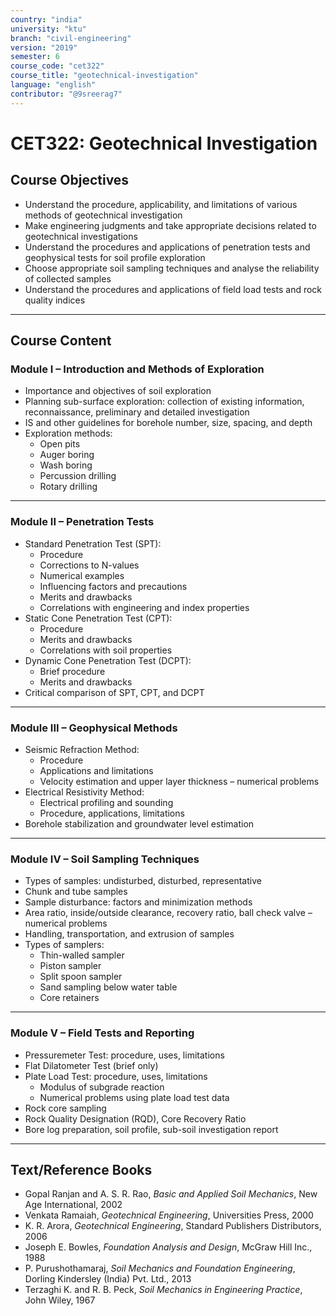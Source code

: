 ```yaml
---
country: "india"
university: "ktu"
branch: "civil-engineering"
version: "2019"
semester: 6
course_code: "cet322"
course_title: "geotechnical-investigation"
language: "english"
contributor: "@9sreerag7"
---
```


# CET322: Geotechnical Investigation

## Course Objectives

- Understand the procedure, applicability, and limitations of various methods of geotechnical investigation  
- Make engineering judgments and take appropriate decisions related to geotechnical investigations  
- Understand the procedures and applications of penetration tests and geophysical tests for soil profile exploration  
- Choose appropriate soil sampling techniques and analyse the reliability of collected samples  
- Understand the procedures and applications of field load tests and rock quality indices  

---

## Course Content

### Module I – Introduction and Methods of Exploration

- Importance and objectives of soil exploration  
- Planning sub-surface exploration: collection of existing information, reconnaissance, preliminary and detailed investigation  
- IS and other guidelines for borehole number, size, spacing, and depth  
- Exploration methods:  
  - Open pits  
  - Auger boring  
  - Wash boring  
  - Percussion drilling  
  - Rotary drilling  

---

### Module II – Penetration Tests

- Standard Penetration Test (SPT):  
  - Procedure  
  - Corrections to N-values  
  - Numerical examples  
  - Influencing factors and precautions  
  - Merits and drawbacks  
  - Correlations with engineering and index properties  
- Static Cone Penetration Test (CPT):  
  - Procedure  
  - Merits and drawbacks  
  - Correlations with soil properties  
- Dynamic Cone Penetration Test (DCPT):  
  - Brief procedure  
  - Merits and drawbacks  
- Critical comparison of SPT, CPT, and DCPT  

---

### Module III – Geophysical Methods

- Seismic Refraction Method:  
  - Procedure  
  - Applications and limitations  
  - Velocity estimation and upper layer thickness – numerical problems  
- Electrical Resistivity Method:  
  - Electrical profiling and sounding  
  - Procedure, applications, limitations  
- Borehole stabilization and groundwater level estimation  

---

### Module IV – Soil Sampling Techniques

- Types of samples: undisturbed, disturbed, representative  
- Chunk and tube samples  
- Sample disturbance: factors and minimization methods  
- Area ratio, inside/outside clearance, recovery ratio, ball check valve – numerical problems  
- Handling, transportation, and extrusion of samples  
- Types of samplers:  
  - Thin-walled sampler  
  - Piston sampler  
  - Split spoon sampler  
  - Sand sampling below water table  
  - Core retainers  

---

### Module V – Field Tests and Reporting

- Pressuremeter Test: procedure, uses, limitations  
- Flat Dilatometer Test (brief only)  
- Plate Load Test: procedure, uses, limitations  
  - Modulus of subgrade reaction  
  - Numerical problems using plate load test data  
- Rock core sampling  
- Rock Quality Designation (RQD), Core Recovery Ratio  
- Bore log preparation, soil profile, sub-soil investigation report  

---

## Text/Reference Books

- Gopal Ranjan and A. S. R. Rao, *Basic and Applied Soil Mechanics*, New Age International, 2002  
- Venkata Ramaiah, *Geotechnical Engineering*, Universities Press, 2000  
- K. R. Arora, *Geotechnical Engineering*, Standard Publishers Distributors, 2006  
- Joseph E. Bowles, *Foundation Analysis and Design*, McGraw Hill Inc., 1988  
- P. Purushothamaraj, *Soil Mechanics and Foundation Engineering*, Dorling Kindersley (India) Pvt. Ltd., 2013  
- Terzaghi K. and R. B. Peck, *Soil Mechanics in Engineering Practice*, John Wiley, 1967  

